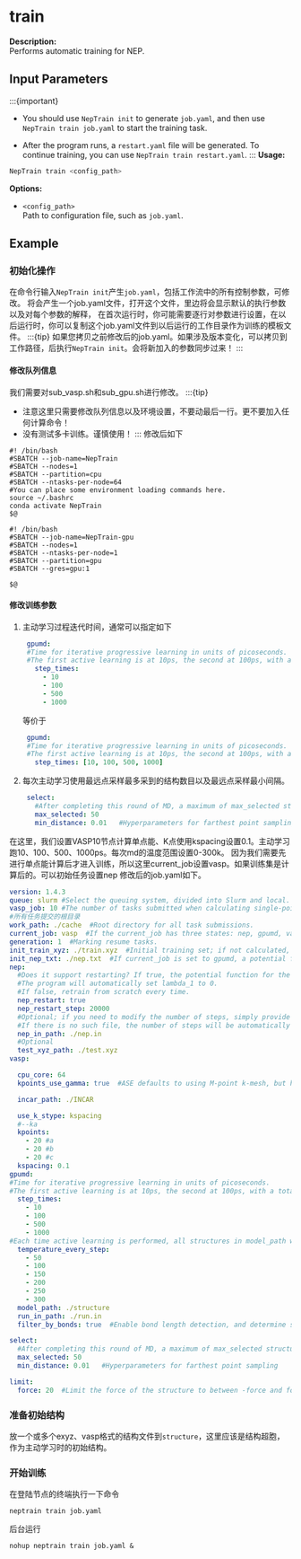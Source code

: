 # train
**Description:**  
Performs automatic training for NEP.
## Input Parameters

:::{important}
- You should use `NepTrain init` to generate `job.yaml`, and then use `NepTrain train job.yaml` to start the training task.  

- After the program runs, a `restart.yaml` file will be generated. To continue training, you can use `NepTrain train restart.yaml`.
::: 
**Usage:**  
```bash
NepTrain train <config_path>
```

**Options:**  
- `<config_path>`  
  Path to configuration file, such as `job.yaml`.
 
 


 
## Example
 
### 初始化操作
在命令行输入`NepTrain init`产生`job.yaml`，包括工作流中的所有控制参数，可修改。
将会产生一个job.yaml文件，打开这个文件，里边将会显示默认的执行参数以及对每个参数的解释，
在首次运行时，你可能需要逐行对参数进行设置，在以后运行时，你可以复制这个job.yaml文件到以后运行的工作目录作为训练的模板文件。
:::{tip}
如果您拷贝之前修改后的job.yaml。如果涉及版本变化，可以拷贝到工作路径，后执行`NepTrain init`。会将新加入的参数同步过来！
:::
#### 修改队列信息
我们需要对sub_vasp.sh和sub_gpu.sh进行修改。
:::{tip}
- 注意这里只需要修改队列信息以及环境设置，不要动最后一行。更不要加入任何计算命令！
- 没有测试多卡训练。谨慎使用！
:::
修改后如下
```shell
#! /bin/bash
#SBATCH --job-name=NepTrain
#SBATCH --nodes=1
#SBATCH --partition=cpu
#SBATCH --ntasks-per-node=64
#You can place some environment loading commands here.
source ~/.bashrc
conda activate NepTrain
$@ 
```
```shell
#! /bin/bash
#SBATCH --job-name=NepTrain-gpu
#SBATCH --nodes=1
#SBATCH --ntasks-per-node=1
#SBATCH --partition=gpu
#SBATCH --gres=gpu:1
 
$@
```
#### 修改训练参数
1. 主动学习过程迭代时间，通常可以指定如下
   ```yaml
    gpumd:
    #Time for iterative progressive learning in units of picoseconds.
    #The first active learning is at 10ps, the second at 100ps, with a total of four active learning sessions.
      step_times:
        - 10
        - 100
        - 500
        - 1000
   ```
   等价于
   ```yaml
    gpumd:
    #Time for iterative progressive learning in units of picoseconds.
    #The first active learning is at 10ps, the second at 100ps, with a total of four active learning sessions.
      step_times: [10, 100, 500, 1000]
   ```

2. 每次主动学习使用最远点采样最多采到的结构数目以及最远点采样最小间隔。
   ```yaml
    select:
      #After completing this round of MD, a maximum of max_selected structures will be selected from all trajectories.
      max_selected: 50
      min_distance: 0.01   #Hyperparameters for farthest point sampling
   ```
 
在这里，我们设置VASP10节点计算单点能、K点使用kspacing设置0.1。主动学习跑10、100、500、1000ps。每次md的温度范围设置0-300k。
因为我们需要先进行单点能计算后才进入训练，所以这里current_job设置vasp。如果训练集是计算后的。可以初始任务设置nep
修改后的job.yaml如下。
```yaml
version: 1.4.3
queue: slurm #Select the queuing system, divided into Slurm and local.
vasp_job: 10 #The number of tasks submitted when calculating single-point energy with VASP.
#所有任务提交的根目录
work_path: ./cache  #Root directory for all task submissions.
current_job: vasp  #If the current_job has three states: nep, gpumd, vasp, and if train.xyz has not been calculated, set it to vasp; otherwise, directly set it to use nep to train the potential function, or use gpumd.
generation: 1  #Marking resume tasks.
init_train_xyz: ./train.xyz  #Initial training set; if not calculated, set current_job to vasp.
init_nep_txt: ./nep.txt  #If current_job is set to gpumd, a potential function must be provided; otherwise, it can be ignored.
nep:
  #Does it support restarting? If true, the potential function for the next step will continue from this step for nep_restart_step steps.
  #The program will automatically set lambda_1 to 0.
  #If false, retrain from scratch every time.
  nep_restart: true
  nep_restart_step: 20000
  #Optional; if you need to modify the number of steps, simply provide a file in the current path.
  #If there is no such file, the number of steps will be automatically generated based on the training set.
  nep_in_path: ./nep.in
  #Optional
  test_xyz_path: ./test.xyz
vasp:

  cpu_core: 64
  kpoints_use_gamma: true  #ASE defaults to using M-point k-mesh, but here we default to using the gamma-centered grid; this can be set to false.

  incar_path: ./INCAR

  use_k_stype: kspacing
  #--ka
  kpoints:
    - 20 #a
    - 20 #b
    - 20 #c
  kspacing: 0.1
gpumd:
#Time for iterative progressive learning in units of picoseconds.
#The first active learning is at 10ps, the second at 100ps, with a total of four active learning sessions.
  step_times:
    - 10
    - 100
    - 500
    - 1000
#Each time active learning is performed, all structures in model_path will undergo molecular dynamics (MD) simulations at the following temperatures, followed by sampling.
  temperature_every_step:
    - 50
    - 100
    - 150
    - 200
    - 250
    - 300
  model_path: ./structure
  run_in_path: ./run.in
  filter_by_bonds: true  #Enable bond length detection, and determine structures with bond lengths below 60% of the equilibrium model bond lengths as non-physical structures.

select:
  #After completing this round of MD, a maximum of max_selected structures will be selected from all trajectories.
  max_selected: 50
  min_distance: 0.01   #Hyperparameters for farthest point sampling

limit:
  force: 20  #Limit the force of the structure to between -force and force
```

### 准备初始结构
放一个或多个exyz、vasp格式的结构文件到`structure`，这里应该是结构超胞，作为主动学习时的初始结构。

### 开始训练
在登陆节点的终端执行一下命令
```shell
neptrain train job.yaml

```
后台运行
```shell
nohup neptrain train job.yaml &

```